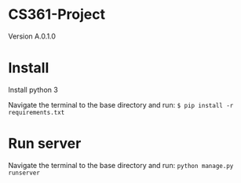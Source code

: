 # CS361-Project

Version A.0.1.0


# Install 

Install python 3

Navigate the terminal to the base directory and run: `$ pip install -r requirements.txt`

# Run server

Navigate the terminal to the base directory and run: 
` python manage.py runserver `
